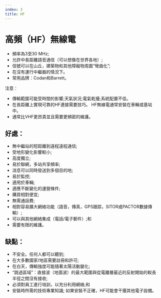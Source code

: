 ```yaml
---
index: 3
title: HF
---
```

# 高頻（HF）無線電

*   頻率為3至30 MHz;
*   允許中長距離語音通信（可以想像在世界各地）;
*   信號可以在山丘，建築物和其他障礙物周圍“彎曲化”;
*   在沒有運行中繼器的情況下。
*   常用品牌：Codan和Barrett。

注意：

*   傳輸範圍可能受時間的影響;天氣狀況;電氣乾擾;系統配置不佳。
*   在長距離上實現可靠的HF連接需要技巧。 HF無線電通常安裝在車輛或基站中。
*   通常比VHF更昂貴並且需要更頻密的維護。

## 好處：

*   無中繼站的短距離到遠程遠程通信;
*   受地形變化影響較小;
*   高度獨立;
*   易於聯網，多站共享頻率;
*   消息可以同時發送到多個目的地;
*   易於監控;
*   適用於車輛;
*   適應不斷變化的運營條件;
*   購買相對便宜;
*   無需通話費;
*   相對容易擴大網絡功能（語音，傳真，GPS跟踪，SITOR或PACTOR數據傳輸）;
*   可以與其他網絡集成（電話/電子郵件）;和
*   需要有限的維護。

## 缺點：

*   不安全。任何人都可以聽到;
*   在大多數國家/地區需要註冊和許可;
*   在白天，傳輸強度可能隨著太陽活動變化;
*   “跳過區域”：直接波（地面波）的最大範圍與從電離層最近的反射開始的較長半徑之間沒有接收;
*   必須對員工進行培訓，以充分利用網絡;和
*   安裝時所需的技術專業知識; 如果安裝不正確，HF可能會干擾其他電子設備。